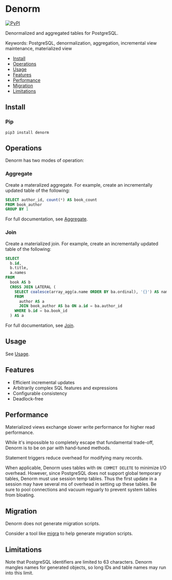 # Denorm

[![PyPI](https://img.shields.io/pypi/v/denorm)](https://pypi.org/project/denorm/)

Denormalized and aggregated tables for PostgreSQL.

Keywords: PostgreSQL, denormalization, aggregation, incremental view
maintenance, materialized view

<!-- START doctoc generated TOC please keep comment here to allow auto update -->
<!-- DON'T EDIT THIS SECTION, INSTEAD RE-RUN doctoc TO UPDATE -->

- [Install](#install)
- [Operations](#operations)
- [Usage](#usage)
- [Features](#features)
- [Performance](#performance)
- [Migration](#migration)
- [Limitations](#limitations)

<!-- END doctoc generated TOC please keep comment here to allow auto update -->

## Install

### Pip

```
pip3 install denorm
```

## Operations

Denorm has two modes of operation:

### Aggregate

Create a materalized aggregate. For example, create an incrementally updated
table of the following:

```sql
SELECT author_id, count(*) AS book_count
FROM book_author
GROUP BY 1
```

For full documentation, see [Aggregate](doc/agg.md).

### Join

Create a materialized join. For example, create an incrementally updated table
of the following:

```sql
SELECT
  b.id,
  b.title,
  a.names
FROM
  book AS b
  CROSS JOIN LATERAL (
    SELECT coalesce(array_agg(a.name ORDER BY ba.ordinal), '{}') AS names
    FROM
      author AS a
      JOIN book_author AS ba ON a.id = ba.author_id
    WHERE b.id = ba.book_id
  ) AS a
```

For full documentation, see [Join](doc/join.md).

## Usage

See [Usage](doc/usage.md).

## Features

- Efficient incremental updates
- Arbitrarily complex SQL features and expressions
- Configurable consistency
- Deadlock-free

## Performance

Materialized views exchange slower write performance for higher read
performance.

While it's impossible to completely escape that fundamental trade-off, Denorm is
to be on par with hand-tuned methods.

Statement triggers reduce overhead for modifying many records.

When applicable, Denorm uses tables with `ON COMMIT DELETE` to minimize I/O
overhead. However, since PostgreSQL does not support global temporary tables,
Denorm must use session temp tables. Thus the first update in a session may have
several ms of overhead in setting up these tables. Be sure to pool connections
and vacuum reguarly to prevent system tables from bloating.

## Migration

Denorm does not generate migration scripts.

Consider a tool like [migra](https://databaseci.com/docs/migra) to help generate
migration scripts.

## Limitations

Note that PostgreSQL identifiers are limited to 63 characters. Denorm mangles
names for generated objects, so long IDs and table names may run into this
limit.
